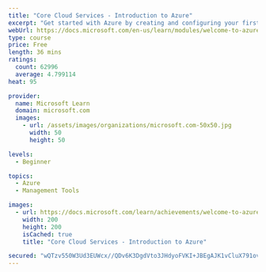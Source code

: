 ```yaml
---
title: "Core Cloud Services - Introduction to Azure"
excerpt: "Get started with Azure by creating and configuring your first website in the cloud."
webUrl: https://docs.microsoft.com/en-us/learn/modules/welcome-to-azure/
type: course
price: Free
length: 36 mins
ratings:
  count: 62996
  average: 4.799114
heat: 95

provider:
  name: Microsoft Learn
  domain: microsoft.com
  images:
    - url: /assets/images/organizations/microsoft.com-50x50.jpg
      width: 50
      height: 50

levels:
  - Beginner

topics:
  - Azure
  - Management Tools

images:
  - url: https://docs.microsoft.com/learn/achievements/welcome-to-azure-social.png
    width: 200
    height: 200
    isCached: true
    title: "Core Cloud Services - Introduction to Azure"

secured: "wQTzv550W3Ud3EUWcx//QDv6K3DgdVto3JHdyoFVKI+JBEgAJK1vCluX791ove3b+XLMsnAqFgM4AW1FRyyce7mlVF1pWp51KKg6aBgA54PIFCmHgqHmM9TKsz/tHBnH1yUeQxlyHawO1LDBgSTTbpsrtCluyCZ+KQoHKyW2j2KH6ZpZo7s4rb8cEQpOnEh2jp8O1JXNEEFhcWKAlivPz9dXmueFi2n/Ki4xMqFjmvp2BzE09U54wXGGTWw5FRDUpB6sPS7V1jC8zV3HYjGmoFfjYgkB8ajoe7LHf5cD3eChr91tkPnVXfkG/g13klJy3ypAX81q9GI0aHptLLgfb47edFrmMEUeuFSKvHfO822GVeqUVNU9R0dsKsJQ8UUH8LqOzZ6Kelk42tgHV/03aQ==;X7VQ3JysTdI7/jZMahjZAg=="
---
```


